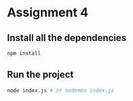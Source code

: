# Assignment 4

## Install all the dependencies

```bash
npm install
```

## Run the project

```bash
node index.js # or nodemon index.js
```
